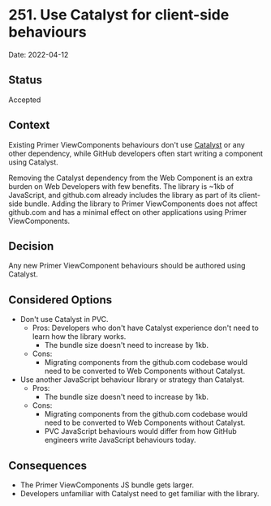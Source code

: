 # 251. Use Catalyst for client-side behaviours

Date: 2022-04-12

## Status

Accepted

## Context

<!-- The issue motivating this decision, and any context that influences or constrains the decision. -->

Existing Primer ViewComponents behaviours don't use [Catalyst](https://github.github.io/catalyst) or any other dependency, while GitHub developers often start writing a component using Catalyst.

Removing the Catalyst dependency from the Web Component is an extra burden on Web Developers with few benefits. The library is ~1kb of JavaScript, and github.com already includes the library as part of its client-side bundle. Adding the library to Primer ViewComponents does not affect github.com and has a minimal effect on other applications using Primer ViewComponents.

## Decision

<!-- The change that we're proposing or have agreed to implement. -->

Any new Primer ViewComponent behaviours should be authored using Catalyst.

## Considered Options

- Don't use Catalyst in PVC.
  - Pros:
    Developers who don't have Catalyst experience don't need to learn how the library works.
    - The bundle size doesn't need to increase by 1kb.
  - Cons:
    - Migrating components from the github.com codebase would need to be converted to Web Components without Catalyst.
- Use another JavaScript behaviour library or strategy than Catalyst.
  - Pros:
    - The bundle size doesn't need to increase by 1kb.
  - Cons:
    - Migrating components from the github.com codebase would need to be converted to Web Components without Catalyst.
    - PVC JavaScript behaviours would differ from how GitHub engineers write JavaScript behaviours today.

## Consequences

<!-- What becomes easier or more difficult to do and any risks introduced by the change that will need to be mitigated.-->

- The Primer ViewComponents JS bundle gets larger.
- Developers unfamiliar with Catalyst need to get familiar with the library.
